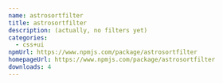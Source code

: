 ```yaml
---
name: astrosortfilter
title: astrosortfilter
description: (actually, no filters yet)
categories:
  - css+ui
npmUrl: https://www.npmjs.com/package/astrosortfilter
homepageUrl: https://www.npmjs.com/package/astrosortfilter
downloads: 4
---
```

